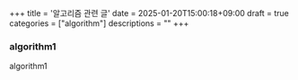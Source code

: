 +++
title = '알고리즘 관련 글'
date = 2025-01-20T15:00:18+09:00
draft = true
categories = ["algorithm"]
descriptions = ""
+++

### algorithm1

algorithm1

